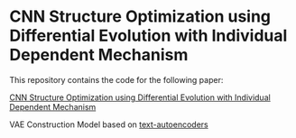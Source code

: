 # CNN Structure Optimization using Differential Evolution with Individual Dependent Mechanism
This repository contains the code for the following paper:

[CNN Structure Optimization using Differential Evolution with Individual Dependent Mechanism]()


VAE Construction Model based on [text-autoencoders](https://github.com/shentianxiao/text-autoencoders)
